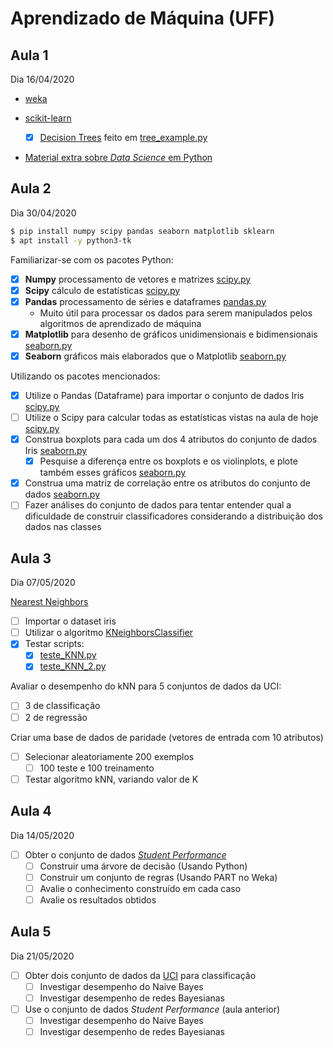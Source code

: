 # Aprendizado de Máquina (UFF)

## Aula 1

Dia 16/04/2020

- [weka](https://waikato.github.io/weka-wiki/downloading_weka/)

- [scikit-learn](https://scikit-learn.org/stable/getting_started.html)

  - [X] [Decision Trees](https://scikit-learn.org/stable/modules/tree.html) feito em [tree_example.py](aula1/1tree_example.py)

- [Material extra sobre *Data Science* em Python](https://jakevdp.github.io/PythonDataScienceHandbook/)

## Aula 2

Dia 30/04/2020

```bash
$ pip install numpy scipy pandas seaborn matplotlib sklearn
$ apt install -y python3-tk
```

Familiarizar-se com os pacotes Python:

- [X] **Numpy** processamento de vetores e matrizes [scipy.py](aula2/2scipy.py)
- [X] **Scipy** cálculo de estatísticas [scipy.py](aula2/2scipy.py)
- [X] **Pandas** processamento de séries e dataframes [pandas.py](aula2/1pandas.py)
  - Muito útil para processar os dados para serem manipulados pelos algoritmos de aprendizado de máquina
- [X] **Matplotlib** para desenho de gráficos unidimensionais e bidimensionais [seaborn.py](aula2/3seaborn.py)
- [X] **Seaborn** gráficos mais elaborados que o Matplotlib [seaborn.py](aula2/3seaborn.py)

Utilizando os pacotes mencionados:

- [X] Utilize o Pandas (Dataframe) para importar o conjunto de dados Iris [scipy.py](aula2/2scipy.py)
- [ ] Utilize o Scipy para calcular todas as estatísticas vistas na aula de hoje [scipy.py](aula2/2scipy.py)
- [X] Construa boxplots para cada um dos 4 atributos do conjunto de dados Iris [seaborn.py](aula2/3seaborn.py)
  - [X] Pesquise a diferença entre os boxplots e os violinplots, e plote também esses gráficos [seaborn.py](aula2/3seaborn.py)
- [X] Construa uma matriz de correlação entre os atributos do conjunto de dados [seaborn.py](aula2/3seaborn.py)
- [ ] Fazer análises do conjunto de dados para tentar entender qual a dificuldade de construir classificadores considerando a distribuição dos dados nas classes

## Aula 3

Dia 07/05/2020

[Nearest Neighbors](http://scikit-learn.org/stable/modules/neighbors.html)

- [ ] Importar o dataset iris
- [ ] Utilizar o algoritmo [KNeighborsClassifier](https://scikit-learn.org/stable/modules/generated/sklearn.neighbors.KNeighborsClassifier.html#sklearn.neighbors.KNeighborsClassifier)
- [X] Testar scripts:
  - [X] [teste_KNN.py](aula3/1teste_KNN.py)
  - [X] [teste_KNN_2.py](aula3/2teste_KNN_2.py)

Avaliar o desempenho do kNN para 5 conjuntos de dados da UCI:

- [ ] 3 de classificação
- [ ] 2 de regressão

Criar uma base de dados de paridade (vetores de entrada com 10 atributos)
- [ ] Selecionar aleatoriamente 200 exemplos
  - [ ] 100 teste e 100 treinamento
- [ ] Testar algoritmo kNN, variando valor de K

## Aula 4

Dia 14/05/2020

- [ ] Obter o conjunto de dados [*Student Performance*](https://archive.ics.uci.edu/ml/datasets/Student+Performance)
  - [ ] Construir uma árvore de decisão (Usando Python)
  - [ ] Construir um conjunto de regras (Usando PART no Weka)
  - [ ] Avalie o conhecimento construído em cada caso
  - [ ] Avalie os resultados obtidos

## Aula 5

Dia 21/05/2020

- [ ] Obter dois conjunto de dados da [UCI](https://archive.ics.uci.edu/ml/datasets.php) para classificação
  - [ ] Investigar desempenho do Naive Bayes
  - [ ] Investigar desempenho de redes Bayesianas
- [ ] Use o conjunto de dados *Student Performance* (aula anterior)
  - [ ] Investigar desempenho do Naive Bayes
  - [ ] Investigar desempenho de redes Bayesianas

